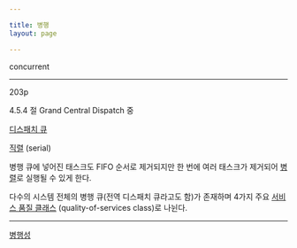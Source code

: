 ```yaml
---

title: 병행
layout: page

---
```



concurrent

***

203p

4.5.4 절 Grand Central Dispatch 중

[디스패치 큐](디스패치-큐.html)

[직렬](직렬.html) (serial)

병행 큐에 넣어진 태스크도 FIFO 순서로 제거되지만 한 번에 여러 태스크가 제거되어 [병렬](병렬.html)로 실행될 수 있게 한다.

다수의 시스템 전체의 병행 큐(전역 디스패치 큐라고도 함)가 존재하며 4가지 주요 [서비스 품질 클래스](서비스-품질-클래스.html) (quality-of-services class)로 나뉜다.

***

[병행성](병행성.html)
